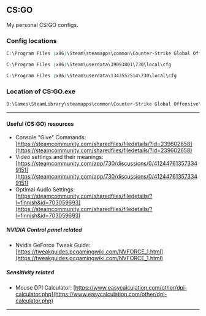 ## CS:GO

My personal CS:GO configs.

### Config locations

```css
C:\Program Files (x86)\Steam\steamapps\common\Counter-Strike Global Offensive\csgo\cfg
```

```css
C:\Program Files (x86)\Steam\userdata\39093801\730\local\cfg
```

```css
C:\Program Files (x86)\Steam\userdata\1343552514\730\local\cfg
```

### Location of CS:GO.exe

```css
D:\Games\SteamLibrary\steamapps\common\Counter-Strike Global Offensive\csgo.exe
```

- - -

#### Useful (CS:GO) resources

- Console "Give" Commands: [https://steamcommunity.com/sharedfiles/filedetails/?id=239602658](https://steamcommunity.com/sharedfiles/filedetails/?id=239602658)
- Video settings and their meanings: [https://steamcommunity.com/app/730/discussions/0/412447613573349151](https://steamcommunity.com/app/730/discussions/0/412447613573349151)
- Optimal Audio Settings: [https://steamcommunity.com/sharedfiles/filedetails/?l=finnish&id=703059693](https://steamcommunity.com/sharedfiles/filedetails/?l=finnish&id=703059693)

##### NVIDIA Control panel related

- Nvidia GeForce Tweak Guide: [https://tweakguides.pcgamingwiki.com/NVFORCE_1.html](https://tweakguides.pcgamingwiki.com/NVFORCE_1.html)

##### Sensitivity related

- Mouse DPI Calculator: [https://www.easycalculation.com/other/dpi-calculator.php](https://www.easycalculation.com/other/dpi-calculator.php)

- - -